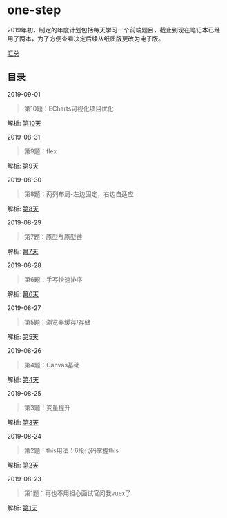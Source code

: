 # one-step
2019年初，制定的年度计划包括每天学习一个前端题目，截止到现在笔记本已经用了两本，为了方便查看决定后续从纸质版更改为电子版。

[汇总](https://github.com/neptoo/one-step/issues)

## 目录

2019-09-01

> 第10题：ECharts可视化项目优化

解析: [第10天](https://github.com/neptoo/one-step/issues/10)



2019-08-31

> 第9题：flex

解析: [第9天](https://github.com/neptoo/one-step/issues/9)



2019-08-30

> 第8题：两列布局-左边固定，右边自适应

解析: [第8天](https://github.com/neptoo/one-step/issues/8)





2019-08-29

> 第7题：原型与原型链

解析: [第7天](https://github.com/neptoo/one-step/issues/7)



2019-08-28

> 第6题：手写快速排序

解析: [第6天](https://github.com/neptoo/one-step/issues/6)



2019-08-27

> 第5题：浏览器缓存/存储

解析: [第5天](https://github.com/neptoo/one-step/issues/5)



2019-08-26

> 第4题：Canvas基础 

解析: [第4天](https://github.com/neptoo/one-step/issues/4)



2019-08-25

> 第3题：变量提升 

解析: [第3天](https://github.com/neptoo/one-step/issues/3)



2019-08-24

> 第2题：this用法：6段代码掌握this 

解析:  [第2天](https://github.com/neptoo/one-step/issues/2)



2019-08-23

> 第1题：再也不用担心面试官问我vuex了

解析: [第1天](https://github.com/neptoo/one-step/issues/1)
